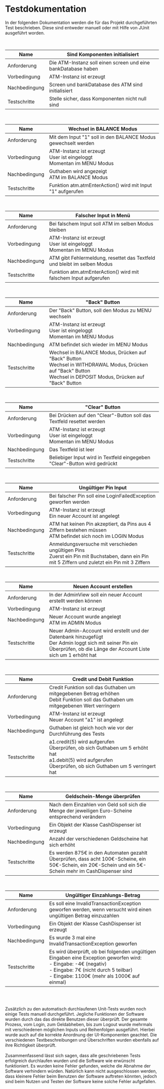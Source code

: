 # Testdokumentation

In der folgenden Dokumentation werden die für das Projekt durchgeführten Test beschrieben. Diese sind entweder manuell oder mit Hilfe von JUnit ausgeführt worden.  

</br>

| Name          | Sind Komponenten initialisiert                                |
| ------------- | ------------------------------------------------------------- |
| Anforderung   | Die ATM-Instanz soll einen screen und eine bankDatabase haben |
| Vorbedingung  | ATM-Instanz ist erzeugt                                       |
| Nachbedingung | Screen und bankDatabase des ATM sind initialisiert            |
| Testschritte  | Stelle sicher, dass Komponenten nicht null sind               |

</br>

| Name          | Wechsel in BALANCE Modus                                                   |
| ------------- | -------------------------------------------------------------------------- |
| Anforderung   | Mit dem Input "1" soll in den BALANCE Modus gewechselt werden              |
| Vorbedingung  | ATM-Instanz ist erzeugt</br>User ist eingeloggt</br>Momentan im MENU Modus |
| Nachbedingung | Guthaben wird angezeigt</br>ATM im BALANCE Modus                           |
| Testschritte  | Funktion atm.atmEnterAction() wird mit Input "1" aufgerufen                |

</br>

| Name          | Falscher Input in Menü                                                     |
| ------------- | -------------------------------------------------------------------------- |
| Anforderung   | Bei falschem Input soll ATM im selben Modus bleiben                        |
| Vorbedingung  | ATM-Instanz ist erzeugt</br>User ist eingeloggt</br>Momentan im MENU Modus |
| Nachbedingung | ATM gibt Fehlermeldung, resettet das Textfeld und bleibt im selben Modus   |
| Testschritte  | Funktion atm.atmEnterAction() wird mit falschem Input aufgerufen           |

</br>

| Name          | "Back" Button                                                                                                                                                          |
| ------------- | ---------------------------------------------------------------------------------------------------------------------------------------------------------------------- |
| Anforderung   | Der "Back" Button, soll den Modus zu MENU wechseln                                                                                                                     |
| Vorbedingung  | ATM-Instanz ist erzeugt</br>User ist eingeloggt</br>Momentan im MENU Modus                                                                                             |
| Nachbedingung | ATM befindet sich wieder im MENU Modus                                                                                                                                 |
| Testschritte  | Wechsel in BALANCE Modus, Drücken auf "Back" Button</br>Wechsel in WITHDRAWAL Modus, Drücken auf "Back" Button</br>Wechsel in DEPOSIT Modus, Drücken auf "Back" Button |

</br>

| Name          | "Clear" Button                                                                |
| ------------- | ----------------------------------------------------------------------------- |
| Anforderung   | Bei Drücken auf den "Clear"-Button soll das Textfeld resettet werden          |
| Vorbedingung  | ATM-Instanz ist erzeugt</br>User ist eingeloggt</br>Momentan im MENU Modus    |
| Nachbedingung | Das Textfeld ist leer                                                         |
| Testschritte  | Beliebiger Input wird in Textfeld eingegeben</br>"Clear"-Button wird gedrückt |

</br>

| Name          | Ungültiger Pin Input                                                                                                                               |
| ------------- | -------------------------------------------------------------------------------------------------------------------------------------------------- |
| Anforderung   | Bei falscher Pin soll eine LoginFailedException geworfen werden                                                                                    |
| Vorbedingung  | ATM-Instanz ist erzeugt</br>Ein neuer Account ist angelegt                                                                                         |
| Nachbedingung | ATM hat keinen Pin akzeptiert, da Pins aus 4 Ziffern bestehen müssen</br>ATM befindet sich noch im LOGIN Modus                                     |
| Testschritte  | Anmeldungsversuche mit verschieden ungültigen Pins</br>Zuerst ein Pin mit Buchstaben, dann ein Pin mit 5 Ziffern und zuletzt ein Pin mit 3 Ziffern |

</br>

| Name          | Neuen Account erstellen                                                                                                                                                         |
| ------------- | ------------------------------------------------------------------------------------------------------------------------------------------------------------------------------- |
| Anforderung   | In der AdminView soll ein neuer Account erstellt werden können                                                                                                                  |
| Vorbedingung  | ATM-Instanz ist erzeugt                                                                                                                                                         |
| Nachbedingung | Neuer Account wurde angelegt</br>ATM im ADMIN Modus                                                                                                                             |
| Testschritte  | Neuer Admin-Account wird erstellt und der Datenbank hinzugefügt</br>Der Admin loggt sich mit seiner Pin ein</br>Überprüfen, ob die Länge der Account Liste sich um 1 erhöht hat |

</br>

| Name          | Credit und Debit Funktion                                                                                                                                          |
| ------------- | ------------------------------------------------------------------------------------------------------------------------------------------------------------------ |
| Anforderung   | Credit Funktion soll das Guthaben um mitgegebenen Betrag erhöhen</br>Debit Funktion soll das Guthaben um mitgegebenen Wert verringern                              |
| Vorbedingung  | ATM-Instanz ist erzeugt</br>Neuer Account "a1" ist angelegt                                                                                                        |
| Nachbedingung | Guthaben ist gleich hoch wie vor der Durchführung des Tests                                                                                                        |
| Testschritte  | a1.credit(5) wird aufgerufen</br>Überprüfen, ob sich Guthaben um 5 erhöht hat</br>a1.debit(5) wird aufgerufen</br>Überprüfen, ob sich Guthaben um 5 verringert hat |

</br>

| Name          | Geldschein-Menge überprüfen                                                                                                                                 |
| ------------- | ----------------------------------------------------------------------------------------------------------------------------------------------------------- |
| Anforderung   | Nach dem Einzahlen von Geld soll sich die Menge der jeweiligen Euro-Scheine entsprechend verändern                                                          |
| Vorbedingung  | Ein Objekt der Klasse CashDispenser ist erzeugt                                                                                                             |
| Nachbedingung | Anzahl der verschiedenen Geldscheine hat sich erhöht                                                                                                        |
| Testschritte  | Es werden 875€ in den Automaten gezahlt</br>Überprüfen, dass acht 100€-Scheine, ein 50€-Schein, ein 20€-Schein und ein 5€-Schein mehr im CashDispenser sind |

</br>

| Name          | Ungültiger Einzahlungs-Betrag                                                                                                                                                                                 |
| ------------- | ------------------------------------------------------------------------------------------------------------------------------------------------------------------------------------------------------------- |
| Anforderung   | Es soll eine InvalidTransactionException geworfen werden, wenn versucht wird einen ungültigen Betrag einzuzahlen                                                                                              |
| Vorbedingung  | Ein Objekt der Klasse CashDispenser ist erzeugt                                                                                                                                                               |
| Nachbedingung | Es wurde 3 mal eine InvalidTransactionException geworfen                                                                                                                                                      |
| Testschritte  | Es wird überprüft, ob bei folgenden ungültigen Eingaben eine Exception geworfen wird:</br>- Eingabe: -4€ (negativ)</br>- Eingabe: 7€ (nicht durch 5 teilbar)</br>- Eingabe: 1100€ (mehr als 1000€ auf einmal) |

</br>
</br>

Zusätzlich zu den automatisch durchlaufenen Unit-Tests wurden noch einige Tests manuell durchgeführt. Jegliche Funktionen der Software wurden durch das das direkte Benutzen dieser überprüft. Der gesamte Prozess, vom Login, zum Geldabheben, bis zum Logout wurde mehrmals mit verschiedenen möglichen Inputs und Reihenfolgen ausgeführt. Hierbei wurde auch auf die korrekte Anordnung der UI-Komponenten geachtet. Die verschiedenen Textbeschreibungen und Überschriften wurden ebenfalls auf ihre Richtigkeit überprüft.  
</br>
Zusammenfassend lässt sich sagen, dass alle geschriebenen Tests erfolgreich durchlaufen wurden und die Software wie erwünscht funktioniert. Es wurden keine Fehler gefunden, welche die Abnahme der Software verhindern würden. Natürlich kann nicht ausgeschlossen werden, dass kleinere Fehler beim Benutzen der Software auftreten könnten, jedoch sind beim Nutzen und Testen der Software keine solche Fehler aufgefallen.
